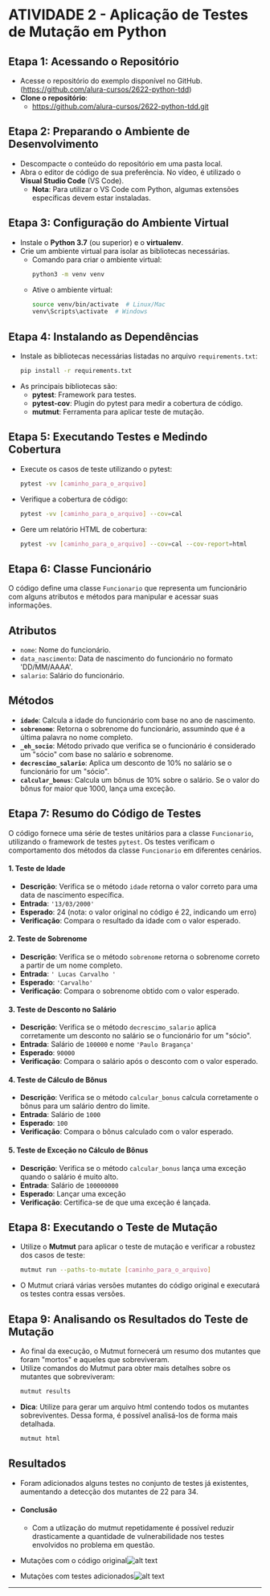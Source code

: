 # ATIVIDADE 2 - Aplicação de Testes de Mutação em Python

## Etapa 1: Acessando o Repositório
- Acesse o repositório do exemplo disponível no GitHub. (https://github.com/alura-cursos/2622-python-tdd)
- **Clone o repositório**:
  - https://github.com/alura-cursos/2622-python-tdd.git


## Etapa 2: Preparando o Ambiente de Desenvolvimento
- Descompacte o conteúdo do repositório em uma pasta local.
- Abra o editor de código de sua preferência. No vídeo, é utilizado o **Visual Studio Code** (VS Code).
  - **Nota**: Para utilizar o VS Code com Python, algumas extensões específicas devem estar instaladas.


## Etapa 3: Configuração do Ambiente Virtual
- Instale o **Python 3.7** (ou superior) e o **virtualenv**.
- Crie um ambiente virtual para isolar as bibliotecas necessárias.
  - Comando para criar o ambiente virtual: 
    ```bash
    python3 -m venv venv
    ```
  - Ative o ambiente virtual:
    ```bash
    source venv/bin/activate  # Linux/Mac
    venv\Scripts\activate  # Windows
    ```

## Etapa 4: Instalando as Dependências
- Instale as bibliotecas necessárias listadas no arquivo `requirements.txt`:
  ```bash
  pip install -r requirements.txt
  ```
- As principais bibliotecas são:
  - **pytest**: Framework para testes.
  - **pytest-cov**: Plugin do pytest para medir a cobertura de código.
  - **mutmut**: Ferramenta para aplicar teste de mutação.

## Etapa 5: Executando Testes e Medindo Cobertura
- Execute os casos de teste utilizando o pytest:
  ```bash
  pytest -vv [caminho_para_o_arquivo]
  ```
- Verifique a cobertura de código:
  ```bash
  pytest -vv [caminho_para_o_arquivo] --cov=cal
  ```
- Gere um relatório HTML de cobertura:
  ```bash
  pytest -vv [caminho_para_o_arquivo] --cov=cal --cov-report=html
  ```

## Etapa 6: Classe Funcionário
O código define uma classe `Funcionario` que representa um funcionário com alguns atributos e métodos para manipular e acessar suas informações. 

## Atributos
- `nome`: Nome do funcionário.
- `data_nascimento`: Data de nascimento do funcionário no formato 'DD/MM/AAAA'.
- `salario`: Salário do funcionário.

## Métodos
- **`idade`**: Calcula a idade do funcionário com base no ano de nascimento.
- **`sobrenome`**: Retorna o sobrenome do funcionário, assumindo que é a última palavra no nome completo.
- **`_eh_socio`**: Método privado que verifica se o funcionário é considerado um "sócio" com base no salário e sobrenome.
- **`decrescimo_salario`**: Aplica um desconto de 10% no salário se o funcionário for um "sócio".
- **`calcular_bonus`**: Calcula um bônus de 10% sobre o salário. Se o valor do bônus for maior que 1000, lança uma exceção.

## Etapa 7: Resumo do Código de Testes

O código fornece uma série de testes unitários para a classe `Funcionario`, utilizando o framework de testes `pytest`. Os testes verificam o comportamento dos métodos da classe `Funcionario` em diferentes cenários.

#### 1. Teste de Idade
- **Descrição**: Verifica se o método `idade` retorna o valor correto para uma data de nascimento específica.
- **Entrada**: `'13/03/2000'`
- **Esperado**: 24 (nota: o valor original no código é 22, indicando um erro)
- **Verificação**: Compara o resultado da idade com o valor esperado.

#### 2. Teste de Sobrenome
- **Descrição**: Verifica se o método `sobrenome` retorna o sobrenome correto a partir de um nome completo.
- **Entrada**: `' Lucas Carvalho '`
- **Esperado**: `'Carvalho'`
- **Verificação**: Compara o sobrenome obtido com o valor esperado.

#### 3. Teste de Desconto no Salário
- **Descrição**: Verifica se o método `decrescimo_salario` aplica corretamente um desconto no salário se o funcionário for um "sócio".
- **Entrada**: Salário de `100000` e nome `'Paulo Bragança'`
- **Esperado**: `90000`
- **Verificação**: Compara o salário após o desconto com o valor esperado.

#### 4. Teste de Cálculo de Bônus
- **Descrição**: Verifica se o método `calcular_bonus` calcula corretamente o bônus para um salário dentro do limite.
- **Entrada**: Salário de `1000`
- **Esperado**: `100`
- **Verificação**: Compara o bônus calculado com o valor esperado.

#### 5. Teste de Exceção no Cálculo de Bônus
- **Descrição**: Verifica se o método `calcular_bonus` lança uma exceção quando o salário é muito alto.
- **Entrada**: Salário de `100000000`
- **Esperado**: Lançar uma exceção
- **Verificação**: Certifica-se de que uma exceção é lançada.

## Etapa 8: Executando o Teste de Mutação
- Utilize o **Mutmut** para aplicar o teste de mutação e verificar a robustez dos casos de teste:
  ```bash
  mutmut run --paths-to-mutate [caminho_para_o_arquivo]
  ```
- O Mutmut criará várias versões mutantes do código original e executará os testes contra essas versões.

## Etapa 9: Analisando os Resultados do Teste de Mutação
- Ao final da execução, o Mutmut fornecerá um resumo dos mutantes que foram "mortos" e aqueles que sobreviveram.
- Utilize comandos do Mutmut para obter mais detalhes sobre os mutantes que sobreviveram:
  ```bash
  mutmut results
  ```
- **Dica**: Utilize para gerar um arquivo html contendo todos os mutantes sobreviventes. Dessa forma, é possível analisá-los de forma mais detalhada.
  ```bash
  mutmut html
  ```

## Resultados
- Foram adicionados alguns testes no conjunto de testes já existentes, aumentando a detecção dos mutantes de 22 para 34.
- #### Conclusão
  - Com a utlização do mutmut repetidamente é possível reduzir drasticamente a quantidade de vulnerabilidade nos testes envolvidos no problema em questão.

- Mutações com o código original![alt text](image.png)

- Mutações com testes adicionados![alt text](imageafter.png)

---
